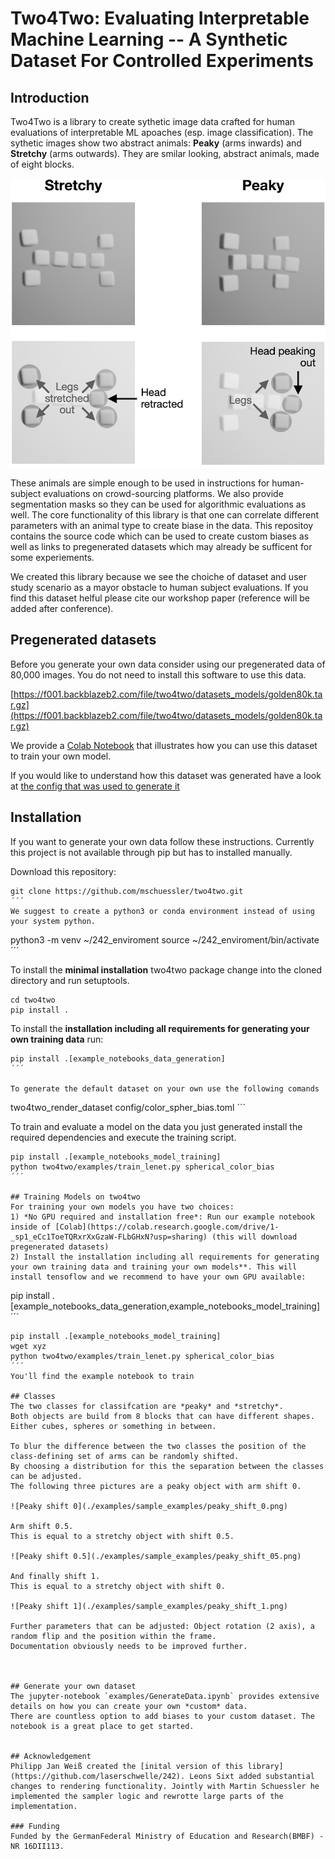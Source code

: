 # Two4Two: Evaluating Interpretable Machine Learning -- A Synthetic Dataset For Controlled Experiments

## Introduction
Two4Two is a library to create sythetic image data crafted for human evaluations of interpretable ML apoaches (esp. image classification).
The sythetic images show two abstract animals: **Peaky** (arms inwards) and **Stretchy** (arms outwards). They are smilar looking, abstract animals, made of eight blocks.

![peaky_and_strecthy](examples/images/peaky_stretchy.png)

These animals are simple enough to be used in instructions for human-subject evaluations on crowd-sourcing platforms. We also provide segmentation masks so they can be used for algorithmic evaluations as well. The core functionality of this library is that one can correlate different parameters with an animal type to create biase in the data. This repositoy contains the source code which can be used to create custom biases as well as links to pregenerated datasets which may already be sufficent for some experiements.

We created this library because we see the choiche of dataset and user study scenario as a mayor obstacle to human subject evaluations.
If you find this dataset helful please cite our workshop paper (reference will be added after conference).

## Pregenerated datasets
Before you generate your own data consider using our pregenerated data of 80,000 images. You do not need to install this software to use this data.

[https://f001.backblazeb2.com/file/two4two/datasets_models/golden80k.tar.gz](https://f001.backblazeb2.com/file/two4two/datasets_models/golden80k.tar.gz)

We provide a [Colab Notebook](https://colab.research.google.com/drive/1-_sp1_eCc1ToeTQRxrXxGzaW-FLbGHxN?usp=sharing) that illustrates how you can use this dataset to train your own model.

If you would like to understand how this dataset was generated have a look at [the config that was used to generate it](config/)

## Installation
If you want to generate your own data follow these instructions.
Currently this project is not available through pip but has to installed manually.

Download this repository:

```
git clone https://github.com/mschuessler/two4two.git
´´´
We suggest to create a python3 or conda environment instead of using your system python.

```
python3 -m venv ~/242_enviroment
source ~/242_enviroment/bin/activate
´´´

To install the **minimal installation** two4two package change into the cloned directory and run setuptools.

```
cd two4two
pip install .
```

To install the **installation including all requirements for generating your own training data** run:
```
pip install .[example_notebooks_data_generation]
´´´

To generate the default dataset on your own use the following comands
```
two4two_render_dataset config/color_spher_bias.toml
´´´

To train and evaluate a model on the data you just generated install the required dependencies and execute the training script.
```
pip install .[example_notebooks_model_training]
python two4two/examples/train_lenet.py spherical_color_bias
´´´

## Training Models on two4two
For training your own models you have two choices:
1) *No GPU required and installation free*: Run our example notebook inside of [Colab](https://colab.research.google.com/drive/1-_sp1_eCc1ToeTQRxrXxGzaW-FLbGHxN?usp=sharing) (this will download pregenerated datasets)
2) Install the installation including all requirements for generating your own training data and training your own models**. This will install tensoflow and we recommend to have your own GPU available:
```
pip install .[example_notebooks_data_generation,example_notebooks_model_training]
´´´
<!-- TODO: Add URL to dataset -->
```
pip install .[example_notebooks_model_training]
wget xyz
python two4two/examples/train_lenet.py spherical_color_bias
´´´
You'll find the example notebook to train

## Classes
The two classes for classifcation are *peaky* and *stretchy*.
Both objects are build from 8 blocks that can have different shapes.
Either cubes, spheres or something in between.

To blur the difference between the two classes the position of the class-defining set of arms can be randomly shifted.
By choosing a distribution for this the separation between the classes can be adjusted.
The following three pictures are a peaky object with arm shift 0.

![Peaky shift 0](./examples/sample_examples/peaky_shift_0.png)

Arm shift 0.5.
This is equal to a stretchy object with shift 0.5.

![Peaky shift 0.5](./examples/sample_examples/peaky_shift_05.png)

And finally shift 1.
This is equal to a stretchy object with shift 0.

![Peaky shift 1](./examples/sample_examples/peaky_shift_1.png)

Further parameters that can be adjusted: Object rotation (2 axis), a random flip and the position within the frame.
Documentation obviously needs to be improved further.



## Generate your own dataset
The jupyter-notebook `examples/GenerateData.ipynb` provides extensive details on how you can create your own *custom* data.
There are countless option to add biases to your custom dataset. The notebook is a great place to get started.


## Acknowledgement
Philipp Jan Weiß created the [inital version of this library](https://github.com/laserschwelle/242). Leons Sixt added substantial changes to rendering functionality. Jointly with Martin Schuessler he implemented the sampler logic and rewrotte large parts of the implementation.

### Funding
Funded by the GermanFederal Ministry of Education and Research(BMBF) - NR 16DII113.
